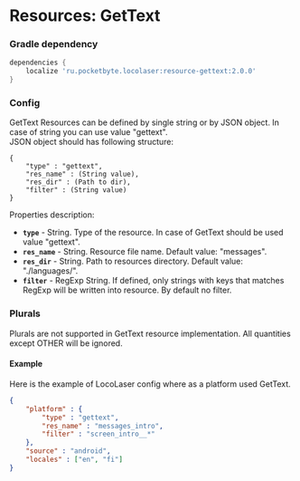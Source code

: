 # Resources: GetText

### Gradle dependency
```gradle
dependencies {
    localize 'ru.pocketbyte.locolaser:resource-gettext:2.0.0'
}
```

### Config
GetText Resources can be defined by single string or by JSON object. In case of string you can use value "gettext".<br>
JSON object should has following structure:
```
{
    "type" : "gettext",
    "res_name" : (String value),
    "res_dir" : (Path to dir),
    "filter" : (String value)
}
```
Properties description:<br>
- **`type`** - String. Type of the resource. In case of GetText should be used value "gettext".
- **`res_name`** - String. Resource file name. Default value: "messages".
- **`res_dir`** - String. Path to resources directory. Default value: "./languages/".
- **`filter`** - RegExp String. If defined, only strings with keys that matches RegExp will be written into resource. By default no filter.

### Plurals
Plurals are not supported in GetText resource implementation. All quantities except OTHER will be ignored.

#### Example
Here is the example of LocoLaser config where as a platform used GetText.
```json
{
    "platform" : {
        "type" : "gettext",
        "res_name" : "messages_intro",
        "filter" : "screen_intro__*"
    },
    "source" : "android",
    "locales" : ["en", "fi"]
}
```